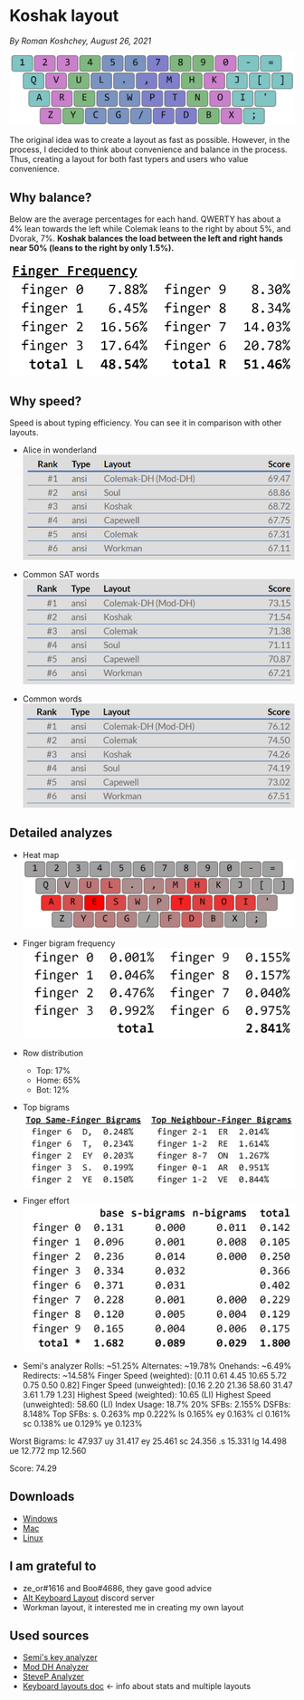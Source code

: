# Koshak layout

*By Roman Koshchey, August 26, 2021*

![Layout image](img/layout.png)

The original idea was to create a layout as fast as possible. However, in the process, I decided to think about convenience and balance in the process. Thus, creating a layout for both fast typers and users who value convenience.

## Why balance?

Below are the average percentages for each hand. QWERTY has about a 4% lean towards the left while Colemak leans to
the right by about 5%, and Dvorak, 7%. **Koshak balances the
load between the left and right hands near 50% (leans to
the right by only 1.5%).**

![Analyze 1](img/analyze-1.png)

## Why speed?
Speed is about typing efficiency. You can see it in comparison with other layouts. 

- Alice in wonderland
![Alice in wonderland](img/alice-in-wonderland.png)

- Common SAT words
![Common SAT words](img/common-SAT-words.png)

- Common words
![Common words](img/common-words.png)

## Detailed analyzes

- Heat map
![Heat map](img/heat-map.png)

- Finger bigram frequency
![Finger bigram frequency](img/finger-bigram-frequency.png)

- Row distribution
  - Top: 17%
  - Home: 65%
  - Bot: 12%

- Top bigrams
![Top bigrams](img/top-bigrams.png)

- Finger effort
![Finger effort](img/finger-effort.png)

- Semi's analyzer
Rolls: ~51.25%
Alternates: ~19.78%
Onehands: ~6.49%
Redirects: ~14.58%
Finger Speed (weighted): [0.11 0.61 4.45 10.65 5.72 0.75 0.50 0.82]
Finger Speed (unweighted): [0.16 2.20 21.36 58.60 31.47 3.61 1.79 1.23]
Highest Speed (weighted): 10.65 (LI)
Highest Speed (unweighted): 58.60 (LI)
Index Usage: 18.7% 20%
SFBs: 2.155%
DSFBs: 8.148%
Top SFBs:
        s. 0.263%       mp 0.222%       ls 0.165%       ey 0.163%
        cl 0.161%       sc 0.138%       ue 0.129%       ye 0.123%

Worst Bigrams:
        lc 47.937       uy 31.417       ey 25.461       sc 24.356
        .s 15.331       lg 14.498       ue 12.772       mp 12.560

Score: 74.29

## Downloads
- [Windows](download/koshak-windows.zip)
- [Mac](download/koshak-mac.zip)
- [Linux](download/koshak-linux.zip)

## I am grateful to
- ze_or#1616 and Boo#4686, they gave good advice
- [Alt Keyboard Layout](https://discord.gg/7rQp5ptF) discord server
- Workman layout, it interested me in creating my own layout

## Used sources
- [Semi's key analyzer](https://github.com/semilin/key-analyzer)
- [Mod DH Analyzer](https://colemakmods.github.io/mod-dh/analyze.html)
- [SteveP Analyzer](https://stevep99.github.io/keyboard-layout-analyzer)
- [Keyboard layouts doc](https://bit.ly/keyboard-layouts-doc) <- info about stats and multiple layouts
